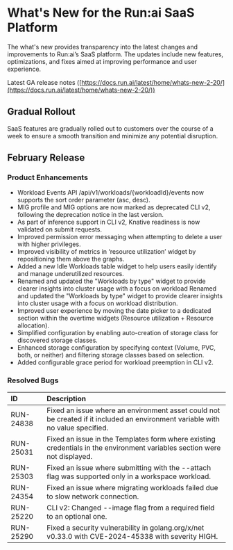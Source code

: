 # What's New for the Run:ai SaaS Platform

The what's new provides transparency into the latest changes and improvements to Run:ai’s SaaS platform. The updates include new features, optimizations, and fixes aimed at improving performance and user experience. 

Latest GA release notes ([https://docs.run.ai/latest/home/whats-new-2-20/](https://docs.run.ai/latest/home/whats-new-2-20/)) 

##  Gradual Rollout

SaaS features are gradually rolled out to customers over the course of a week to ensure a smooth transition and minimize any potential disruption. 

## February Release 

### Product Enhancements

- Workload Events API /api/v1/workloads/{workloadId}/events now supports the sort order parameter (asc, desc).  <!-- (RUN-25180)   -->
- MIG profile and MIG options are now marked as deprecated CLI v2, following the deprecation notice in the last version. <!-- (RUN-23186)   -->
- As part of inference support in CLI v2, Knative readiness is now validated on submit requests. <!-- (RUN-25177)   -->
- Improved permission error messaging when attempting to delete a user with higher privileges. <!-- (RUN-24366)   -->
- Improved visibility of metrics in ‘resource utilization’ widget by repositioning them above the graphs. <!-- (RUN-25292)   -->
- Added a new Idle Workloads table widget to help users easily identify and manage underutilized resources. <!-- (RUN-24376)   -->
- Renamed and updated the "Workloads by type" widget to provide clearer insights into cluster usage with a focus on workload Renamed and updated the "Workloads by type" widget to provide clearer insights into cluster usage with a focus on workload distribution. <!-- (RUN-23978)   -->
- Improved user experience by moving the date picker to a dedicated section within the overtime widgets (Resource utilization + Resource allocation). <!-- (RUN-23941)   -->
- Simplified configuration by enabling auto-creation of storage class for discovered storage classes. <!-- (RUN-25302)   -->
- Enhanced storage configuration by specifying context (Volume, PVC, both, or neither) and filtering storage classes based on selection. <!-- (RUN-25158)   -->
- Added configurable grace period for workload preemption in CLI v2. <!-- (RUN-23760)   -->

### Resolved Bugs 

| ID | Description |
| :---- | :---- |
| RUN-24838 | Fixed an issue where an environment asset could not be created if it included an environment variable with no value specified. |
| RUN-25031 | Fixed an issue in the Templates form where existing credentials in the environment variables section were not displayed. |
| RUN-25303 | Fixed an issue where submitting with the --attach flag was supported only in a workspace workload. |
| RUN-24354 | Fixed an issue where migrating workloads failed due to slow network connection. |
| RUN-25220 | CLI v2: Changed --image flag from a required field to an optional one. |
| RUN-25290 | Fixed a security vulnerability in golang.org/x/net v0.33.0 with CVE-2024-45338 with severity HIGH. |

